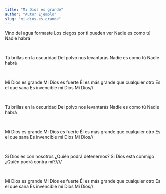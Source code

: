```yaml
---
title: "Mi Dios es grande"
author: "Autor Ejemplo"
slug: "mi-dios-es-grande"
---
```


Vino del agua formaste
Los ciegos por ti pueden ver
Nadie es como tú
Nadie habrá

<br/>

Tú brillas en la oscuridad
Del polvo nos levantarás
Nadie es como tú
Nadie habrá

<br/>

Mi Dios es grande
Mi Dios es fuerte
Él es más grande que cualquier otro
Es el que sana
Es invencible mi Dios
Mi Dios//

<br/>

Tú brillas en la oscuridad
Del polvo nos levantarás
Nadie es como tú
Nadie habrá

<br/>

Mi Dios es grande
Mi Dios es fuerte
Él es más grande que cualquier otro
Es el que sana
Es invencible mi Dios
Mi Dios//

<br/>

Si Dios es con nosotros
¿Quién podrá detenernos?
Si Dios está conmigo
¿Quién podrá contra mí?////

<br/>

Mi Dios es grande
Mi Dios es fuerte
Él es más grande que cualquier otro
Es el que sana
Es invencible mi Dios
Mi Dios//
